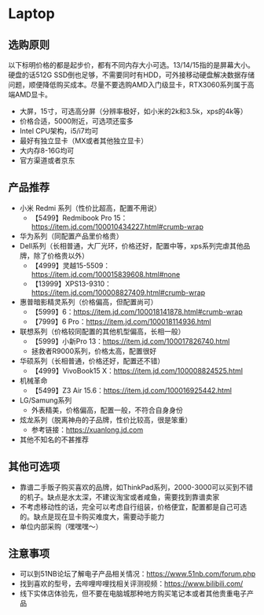 # Laptop

## 选购原则

以下标明价格的都是起步价，都有不同内存大小可选。13/14/15指的是屏幕大小。硬盘的话512G SSD倒也足够，不需要同时有HDD，可外接移动硬盘解决数据存储问题，顺便降低购买成本。尽量不要选购AMD入门级显卡，RTX3060系列属于高端AMD显卡。

- 大屏，15寸，可选高分屏（分辨率极好，如小米的2k和3.5k，xps的4k等）
- 价格合适，5000附近，可选项还蛮多
- Intel CPU架构，i5/i7均可
- 最好有独立显卡（MX或者其他独立显卡）
- 大内存8-16G均可
- 官方渠道或者京东

## 产品推荐

- 小米 Redmi 系列（性价比超高，配置不用说）
  - 【5499】Redmibook Pro 15：https://item.jd.com/100010434227.html#crumb-wrap
- 华为系列（同配置产品里价格贵）
- Dell系列（长相普通，大厂光环，价格还好，配置中等，xps系列完虐其他品牌，除了价格贵以外）
  - 【4999】灵越15-5509：https://item.jd.com/100015839608.html#none
  - 【13999】XPS13-9310：https://item.jd.com/100008827409.html#crumb-wrap
- 惠普暗影精灵系列（价格偏高，但配置尚可）
  - 【5999】6：https://item.jd.com/100018141878.html#crumb-wrap
  - 【7999】6 Pro：https://item.jd.com/100018114936.html
- 联想系列（价格较同配置的其他机型偏高，长相一般）
  - 【5999】小新Pro 13：https://item.jd.com/100017826740.html
  - 拯救者R9000系列，价格太高，配置很好
- 华硕系列（长相普通，价格还好，配置还不错）
  - 【4999】VivoBook15 X：https://item.jd.com/100008824525.html
- 机械革命
  - 【5499】Z3 Air 15.6：https://item.jd.com/100016925442.html
- LG/Samung系列
  - 外表精美，价格偏高，配置一般，不符合自身身份
- 炫龙系列（脱离神舟的子品牌，性价比较高，很是笨重）
  - 参考链接：https://xuanlong.jd.com
- 其他不知名的不甚推荐

## 其他可选项

- 靠谱二手贩子购买喜欢的品牌，如ThinkPad系列，2000-3000可以买到不错的机子。缺点是水太深，不建议淘宝或者咸鱼，需要找到靠谱卖家
- 不考虑移动性的话，完全可以考虑自行组装，价格便宜，配置都是自己可选的。缺点是现在显卡购买难度大，需要动手能力
- 单位内部采购（嘿嘿嘿～）

## 注意事项

- 可以到51NB论坛了解电子产品相关情况：https://www.51nb.com/forum.php
- 找到喜欢的型号，去哔哩哔哩找相关评测视频：https://www.bilibili.com/
- 线下实体店体验先，但不要在电脑城那种地方购买笔记本或者其他贵重电子产品